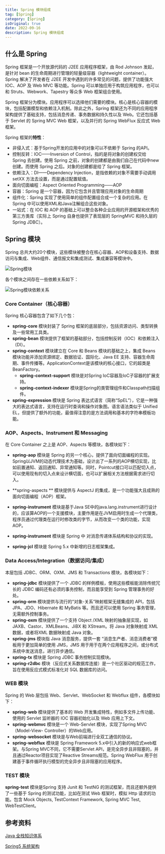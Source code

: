 ```yaml
---
title: Spring 模块组成
tag: [Spring]
category: [Spring]
isOriginal: true
date: 2022-09-16
description: Spring 模块组成
---
```


## 什么是 Spring

Spring 框架是一个开放源代码的 J2EE 应用程序框架，由 Rod Johnson 发起，是针对 bean 的生命周期进行管理的轻量级容器（lightweight container）。 Spring 解决了开发者在 J2EE 开发中遇到的许多常见的问题，提供了功能强大 IOC、AOP 及 Web MVC 等功能。Spring 可以单独应用于构筑应用程序，也可以和 Struts、Webwork、Tapestry 等众多 Web 框架组合使用。

Spring 框架分为模块。应用程序可以选择他们需要的模块。核心是核心容器的模块，包括配置模型和依赖注入机制。除此之外，Spring 框架还为不同的应用程序架构提供了基础支持，包括消息传递、事务数据和持久性以及 Web。它还包括基于 Servlet 的 Spring MVC Web 框架，以及并行的 Spring WebFlux 反应式 Web 框架。

Spring 框架的**特性**：

- 非侵入式：基于Spring开发的应用中的对象可以不依赖于 Spring 的API。
- 控制反转：IOC——Inversion of Control，指的是将对象的创建权交给 Spring 去创建。使用 Spring 之前，对象的创建都是由我们自己在代码中new创建。而使用 Spring 之后。对象的创建都是给了 Spring 框架。
- 依赖注入：DI——Dependency Injection，是指依赖的对象不需要手动调用 setXX 方法去设置，而是通过配置赋值。
- 面向切面编程：Aspect Oriented Programming——AOP
- 容器：Spring 是一个容器，因为它包含并且管理应用对象的生命周期
- 组件化：Spring 实现了使用简单的组件配置组合成一个复杂的应用。在 Spring 中可以使用XML和Java注解组合这些对象。
- 一站式：在 IOC 和 AOP 的基础上可以整合各种企业应用的开源框架和优秀的第三方类库（实际上 Spring 自身也提供了表现层的 SpringMVC 和持久层的 Spring JDBC）。

## Spring 模块

Spring 总共大约20个模块，这些模块被整合在核心容器、AOP和设备支持、数据访问与集成、Web组件、通信报文和集成测试、集成兼容等模块中。

![Spring模块](https://cdn.staticaly.com/gh/AlexChen68/images@master/blog/spring/springframework_modules.png)

各个模块之间存在一些依赖关系如下：

![Spring模块依赖关系](https://cdn.staticaly.com/gh/AlexChen68/images@master/blog/spring/springframework_modules_relation.png)



### Core Container（核心容器）

Spring 核心容器包含了如下几个包：

- **spring-core** 模块封装了 Spring 框架的底层部分，包括资源访问、类型转换及一些常用工具类。
- **spring-bean** 模块提供了框架的基础部分，包括控制反转（IOC）和依赖注入（DI）。
- **spring-context** 模块建立在 Core 和 Beans 模块的基础之上，集成 Beans 模块功能并添加资源绑定、数据验证、国际化、Java EE 支持、容器生命周期、事件传播等。ApplicationContext是该模块的核心接口，它的超类是BeanFactory。
  - **spring-context-support** 模块是对Spring IoC容器及IoC子容器的扩展支持。
  - **spring-context-indexer** 模块是Spring的类管理组件和Classpath扫描组件。
- **spring-expression** 模块是 Spring 表达式语言（简称“SpEL”），它是一种强大的表达式语言，支持在运行时查询和操作对象图。语言语法类似于 Unified EL，但提供了额外的功能，最值得注意的是方法调用和基本的字符串模板功能。

### AOP、Aspects、Instrument 和 Messaging

在 Core Container 之上是 AOP、Aspects 等模块，各模块如下：

- **spring-aop** 模块是 Spring 的另一个核心，提供了面向切面编程的实现。Spring以JVM的动态代理技术为基础，设计出了一系列的AOP横切实现，比如前置通知、返回通知、异常通知等。同时，Pointcut接口可以匹配切入点，可以使用现有的切入点来设计横切面，也可以扩展相关方法根据需求进行切入。

- **spring-aspects ** 模块提供与 AspectJ 的集成，是一个功能强大且成熟的面向切面编程（AOP）框架。

- **spring-instrument** 模块是基于Java SE中的java.lang.instrument进行设计的，应该算AOP的一个支援模块，主要作用是在JVM启用时生成一个代理类，程序员通过代理类在运行时修改类的字节，从而改变一个类的功能，实现AOP。

- **spring-instrument** 模块是 Spring 中 对消息传递体系结构和协议的实现。

- **spring-jcl** 模块是 Spring 5.x 中新增的日志框架集成。

### Data Access/Integration（数据访问/集成）

本层包括 JDBC、ORM、OXM、JMS 和 Transactions 模块，各模块如下：

- **spring-jdbc** 模块提供了一个 JDBC 的样例模板，使用这些模板能消除传统冗长的 JDBC 编码还有必须的事务控制，而且能享受到 Spring 管理事务的好处。
- **spring-orm** 模块提供与流行的“对象-关系”映射框架无缝集成的 API，包括 JPA、JDO、Hibernate 和 MyBatis 等。而且还可以使用 Spring 事务管理，无需额外控制事务。
- **spring-oxm** 模块提供了一个支持 Object /XML 映射的抽象层实现，如 JAXB、Castor、XMLBeans、JiBX 和 XStream。将 Java 对象映射成 XML 数据，或者将XML 数据映射成 Java 对象。
- **spring-jms** 模块指 Java 消息服务，提供一套 “消息生产者、消息消费者”模板用于更加简单的使用 JMS，JMS 用于用于在两个应用程序之间，或分布式系统中发送消息，进行异步通信。
- **spring-tx** 模块是 Spring JDBC 事务控制实现模块。
- **spring-r2dbc** 模块（反应式关系数据库连接）是一个社区驱动的规范工作，旨在使用反应式模式标准化对 SQL 数据库的访问。

### WEB 模块

Spring 的 Web 层包括 Web、Servlet、WebSocket 和 Webflux 组件，各模块如下：

- **spring-web** 模块提供了基本的 Web 开发集成特性，例如多文件上传功能、使用的 Servlet 监听器的 IOC 容器初始化以及 Web 应用上下文。
- **spring-webmvc**  模块是一个 Web-Servlet 模块，实现了Spring MVC（Model-View- Controller）的Web应用。
- **spring-websocket** 模块是与Web前端进行全双工通信的协议。
- **spring-webflux** 模块是 Spring Framework 5.x中引入的新的响应式web框架。与Spring MVC不同，它不需要Servlet API，是完全异步且非阻塞的，并且通过Reactor项目实现了Reactive Streams规范。Spring WebFlux 用于创建基于事件循环执行模型的完全异步且非阻塞的应用程序。

### TEST 模块

**spring-test** 模块是Spring 支持 Junit 和 TestNG 的测试框架，而且还额外提供了一些基于 Spring 的测试功能，比如在测试 Web 框架时，模拟 Http 请求的功能。包含 Mock Objects, TestContext Framework, Spring MVC Test, WebTestClient。

## 参考资料

[Java 全栈知识体系](https://pdai.tech/md/spring/spring.html)

[Spring5 系统架构](https://segmentfault.com/a/1190000040836027)
